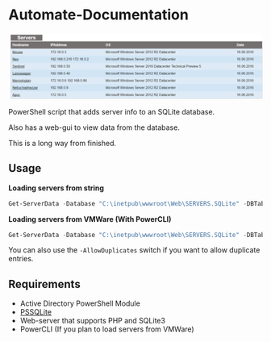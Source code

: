 # Automate-Documentation

![alt tag](https://raw.githubusercontent.com/PetterBomban/Automate-Documentation/master/img/preview.png)

PowerShell script that adds server info to an SQLite database.

Also has a web-gui to view data from the database.

This is a long way from finished.

## Usage


**Loading servers from string**
```PowerShell
Get-ServerData -Database "C:\inetpub\wwwroot\Web\SERVERS.SQLite" -DBTable "SERVERS" -Servers "MgmrSrv", "DC001" -Credentials (Get-Credential) - 
```
**Loading servers from VMWare (With PowerCLI)**
```PowerShell
Get-ServerData -Database "C:\inetpub\wwwroot\Web\SERVERS.SQLite" -DBTable "SERVERS"-Credentials (Get-Credential) -VIServer "192.168.0.9"
```

You can also use the `-AllowDuplicates` switch if you want to allow duplicate entries.

## Requirements

* Active Directory PowerShell Module
* [PSSQLite](https://github.com/RamblingCookieMonster/PSSQLite)
* Web-server that supports PHP and SQLite3
* PowerCLI (If you plan to load servers from VMWare)


